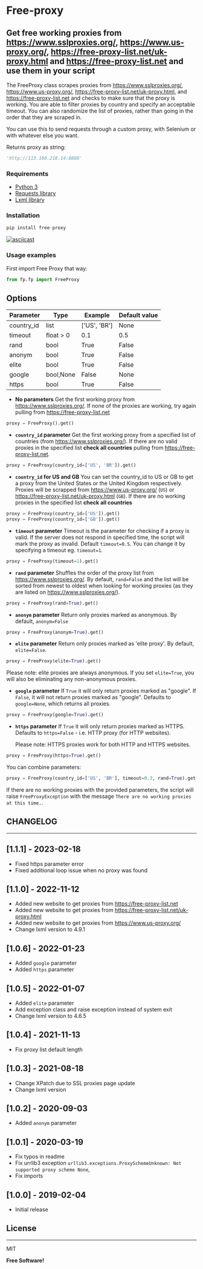 # Free-proxy

## Get free working proxies from <https://www.sslproxies.org/>, <https://www.us-proxy.org/>, <https://free-proxy-list.net/uk-proxy.html> and <https://free-proxy-list.net> and use them in your script

The FreeProxy class scrapes proxies from <https://www.sslproxies.org/>, <https://www.us-proxy.org/>, <https://free-proxy-list.net/uk-proxy.html>, and <https://free-proxy-list.net> and checks to make sure that the proxy is working. 
You are able to filter proxies by country and specify an acceptable timeout. You can also randomize the list of proxies, rather than going in the order that they are scraped in.

You can use this to send requests through a custom proxy, with Selenium or with whatever else you want.

Returns proxy as string:

```python
'http://113.160.218.14:8888'
```

### Requirements

- [Python 3](https://www.python.org/downloads/)
- [Requests library](https://github.com/psf/requests)
- [Lxml library](https://github.com/lxml/lxml)

### Installation

```python
pip install free-proxy
```

[![asciicast](https://asciinema.org/a/Xolpn3eD2tyJl8Y8HE9zolgex.svg)](https://asciinema.org/a/Xolpn3eD2tyJl8Y8HE9zolgex)

### Usage examples

First import Free Proxy that way:

```python
from fp.fp import FreeProxy
```

## Options

| Parameter  | Type      | Example      | Default value |
| ---------- | --------- | ------------ | ------------- |
| country_id | list      | ['US', 'BR'] | None          |
| timeout    | float > 0 | 0.1          | 0.5           |
| rand       | bool      | True         | False         |
| anonym     | bool      | True         | False         |
| elite      | bool      | True         | False         |
| google     | bool,None | False        | None          |
| https      | bool      | True         | False         |

- **No parameters**
  Get the first working proxy from <https://www.sslproxies.org/>. If none of the proxies are working, try again pulling from <https://free-proxy-list.net>

```python
proxy = FreeProxy().get()
```

- **`country_id` parameter**
  Get the first working proxy from a specified list of countries (from <https://www.sslproxies.org/>). If there are no valid proxies in the specified list **check all countries** pulling from <https://free-proxy-list.net>.

```python
proxy = FreeProxy(country_id=['US', 'BR']).get()
```

- **`country_id` for US and GB**
  You can set the country_id to US or GB to get a proxy from the United States or the United Kingdom respectively. Proxies will be scrapped from <https://www.us-proxy.org/> (`US`) or <https://free-proxy-list.net/uk-proxy.html> (`GB`). If there are no working proxies in the specified list **check all countries**

```python
proxy = FreeProxy(country_id=['US']).get()
proxy = FreeProxy(country_id=['GB']).get()
```

- **`timeout` parameter**
  Timeout is the parameter for checking if a proxy is valid. If the server does not respond in specified time, 
  the script will mark the proxy as invalid. Default `timeout=0.5`. You can change it by specifying a timeout eg. `timeout=1`.

```python
proxy = FreeProxy(timeout=1).get()
```

- **`rand` parameter**
  Shuffles the order of the proxy list from <https://www.sslproxies.org/>. By default, `rand=False` and the list will be sorted from newest to oldest when looking for working proxies (as they are listed on <https://www.sslproxies.org/>).

```python
proxy = FreeProxy(rand=True).get()
```

- **`anonym` parameter**
  Return only proxies marked as anonymous. By default, `anonym=False`

```python
proxy = FreeProxy(anonym=True).get()
```

- **`elite` parameter**
  Return only proxies marked as 'elite proxy'. By default, `elite=False`.

```python
proxy = FreeProxy(elite=True).get()
```

Please note: elite proxies are always anonymous. If you set `elite=True`, you will also be eliminating any non-anonymous proxies.

- **`google` parameter**
  If `True` it will only return proxies marked as "google". If `False`, it will not return proxies marked as "google". Defaults to `google=None`, which returns all proxies.

```python
proxy = FreeProxy(google=True).get()
```

- **`https` parameter**
  If `True` it will only return proxies marked as HTTPS. Defaults to `https=False` - i.e. HTTP proxy (for HTTP websites).

  Please note: HTTPS proxies work for both HTTP and HTTPS websites.

```python
proxy = FreeProxy(https=True).get()
```

You can combine parameters:

```python
proxy = FreeProxy(country_id=['US', 'BR'], timeout=0.3, rand=True).get()
```

If there are no working proxies with the provided parameters, the script will raise `FreeProxyException` with the message `There are no working proxies at this time.`.

## CHANGELOG

---

## [1.1.1] - 2023-02-18

- Fixed https parameter error
- Fixed additional loop issue when no proxy was found

## [1.1.0] - 2022-11-12

- Added new website to get proxies from <https://free-proxy-list.net>
- Added new website to get proxies from <https://free-proxy-list.net/uk-proxy.html>
- Added new website to get proxies from <https://www.us-proxy.org/>
- Change lxml version to 4.9.1

## [1.0.6] - 2022-01-23

- Added `google` parameter
- Added `https` parameter

## [1.0.5] - 2022-01-07

- Added `elite` parameter
- Add exception class and raise exception instead of system exit
- Change lxml version to 4.6.5

## [1.0.4] - 2021-11-13

- Fix proxy list default length

## [1.0.3] - 2021-08-18

- Change XPatch due to SSL proxies page update
- Change lxml version

## [1.0.2] - 2020-09-03

- Added `anonym` parameter

## [1.0.1] - 2020-03-19

- Fix typos in readme
- Fix urrlib3 exception `urllib3.exceptions.ProxySchemeUnknown: Not supported proxy scheme None`,
- Fix imports

## [1.0.0] - 2019-02-04

- Initial release

## License

---

MIT

**Free Software!**
